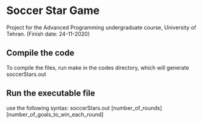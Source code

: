 # Soccer Star Game
Project for the Advanced Programming undergraduate course, University of Tehran. (Finish date: 24-11-2020)

## Compile the code
To compile the files, run make in the codes directory, which will generate soccerStars.out

## Run the executable file
use the following syntax:
soccerStars.out [number_of_rounds] [number_of_goals_to_win_each_round]
